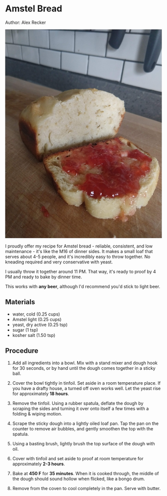 # Amstel Bread

Author: Alex Recker

![](images/amstel-bread.jpg)

I proudly offer my recipe for Amstel bread - reliable, consistent, and
low maintenance - it's like the M16 of dinner sides.  It makes a small
loaf that serves about 4-5 people, and it's incredibly easy to throw
together.  No kneading required and very conservative with yeast.

I usually throw it together around 11 PM.  That way, it's ready to
proof by 4 PM and ready to bake by dinner time.

This works with **any beer**, although I'd recommend you'd stick to
light beer.

## Materials

- water, cold (0.25 cups)
- Amstel light (0.25 cups)
- yeast, dry active (0.25 tsp)
- sugar (1 tsp)
- kosher salt (1.50 tsp)

## Procedure

1. Add all ingredients into a bowl.  Mix with a stand mixer and dough
   hook for 30 seconds, or by hand until the dough comes together in a
   sticky ball.
   
2. Cover the bowl tightly in tinfoil.  Set aside in a room temperature
   place.  If you have a drafty house, a turned off oven works well.
   Let the yeast rise for approximately **18 hours**.
   
3. Remove the tinfoil.  Using a rubber spatula, deflate the dough by
   scraping the sides and turning it over onto itself a few times with
   a folding & wiping motion.
   
4. Scrape the sticky dough into a lightly oiled loaf pan.  Tap the pan
   on the counter to remove air bubbles, and gently smoothen the top
   with the spatula.

5. Using a basting brush, lightly brush the top surface of the dough
   with oil.
   
6. Cover with tinfoil and set aside to proof at room temperature for
   approximately **2-3 hours**.
   
7. Bake at **450 F** for **35 minutes**.  When it is cooked through,
   the middle of the dough should sound hollow when flicked, like a
   bongo drum.
   
8. Remove from the coven to cool completely in the pan.  Serve with
   butter.
